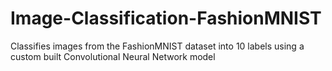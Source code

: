 # Image-Classification-FashionMNIST
Classifies images from the FashionMNIST dataset into 10 labels using a custom built Convolutional Neural Network model
